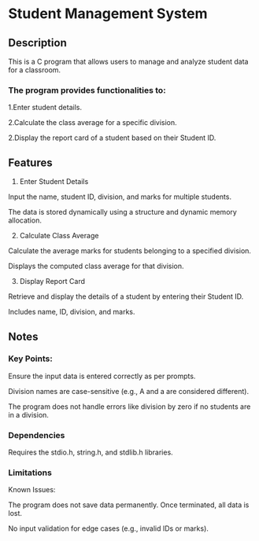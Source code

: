 # Student Management System

## Description

This is a C program that allows users to manage and analyze student data for a classroom.

### The program provides functionalities to:
1.Enter student details.

2.Calculate the class average for a specific division.

2.Display the report card of a student based on their Student ID.

## Features

1. Enter Student Details

Input the name, student ID, division, and marks for multiple students.

The data is stored dynamically using a structure and dynamic memory allocation.

2. Calculate Class Average

Calculate the average marks for students belonging to a specified division.

Displays the computed class average for that division.

3. Display Report Card

Retrieve and display the details of a student by entering their Student ID.

Includes name, ID, division, and marks.

## Notes

### Key Points:

Ensure the input data is entered correctly as per prompts.

Division names are case-sensitive (e.g., A and a are considered different).

The program does not handle errors like division by zero if no students are in a division.

### Dependencies

Requires the stdio.h, string.h, and stdlib.h libraries.

### Limitations

Known Issues:

The program does not save data permanently. Once terminated, all data is lost.

No input validation for edge cases (e.g., invalid IDs or marks).
